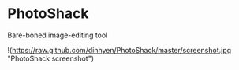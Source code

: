 PhotoShack
==========

Bare-boned image-editing tool

!(https://raw.github.com/dinhyen/PhotoShack/master/screenshot.jpg "PhotoShack screenshot")
